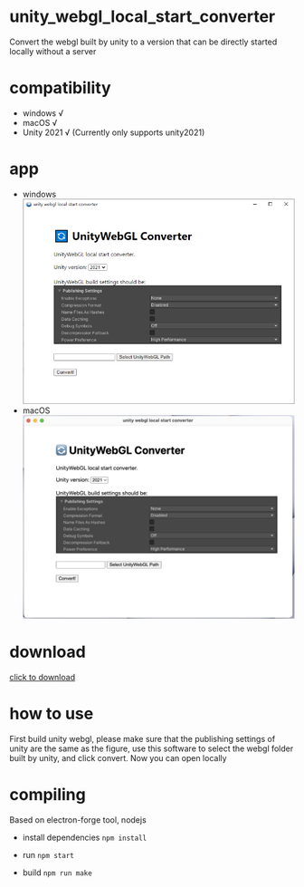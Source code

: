 # unity_webgl_local_start_converter
Convert the webgl built by unity to a version that can be directly started locally without a server

# compatibility 
- windows √
- macOS √
- Unity 2021 √ (Currently only supports unity2021)

# app
- windows
![](docs/win.png)
- macOS
![](docs/mac.png)

# download
[click to download](https://github.com/PMZeroSkyline/unity_webgl_local_start_converter/releases)

# how to use
First build unity webgl, please make sure that the publishing settings of unity are the same as the figure, use this software to select the webgl folder built by unity, and click convert. Now you can open locally

# compiling
 Based on electron-forge tool, nodejs
    
- install dependencies
`
npm install
`

- run
`
npm start
`

- build
`
npm run make
`
